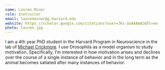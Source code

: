 ```yaml
---
name: Lauren Miner
role: Instructor
email: laurenminer@g.harvard.edu
website: https://scholar.google.com/citations?user=JKs-UuAAAAAJ&hl=en
photo: lauren.jpg
---
```


I am a 4th year PhD student in the Harvard Program in Neuroscience in the lab of [Michael Crickmore](http://www.crickmorelab.org/). I use Drosophila as a model organism to study motivation. Specifically, I’m interested in how motivation arises and declines over the course of a single instance of behavior and in the long term as the animal becomes satiated after many instances of behavior.
